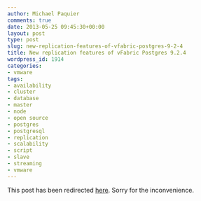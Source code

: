 ```yaml
---
author: Michael Paquier
comments: true
date: 2013-05-25 09:45:30+00:00
layout: post
type: post
slug: new-replication-features-of-vfabric-postgres-9-2-4
title: New replication features of vFabric Postgres 9.2.4
wordpress_id: 1914
categories:
- vmware
tags:
- availability
- cluster
- database
- master
- node
- open source
- postgres
- postgresql
- replication
- scalability
- script
- slave
- streaming
- vmware
---
```


This post has been redirected [here](http://blogs.vmware.com/dataplatforms/2013/07/new-replication-features-of-vfabric-postgres-9-2-4.html).
Sorry for the inconvenience.
